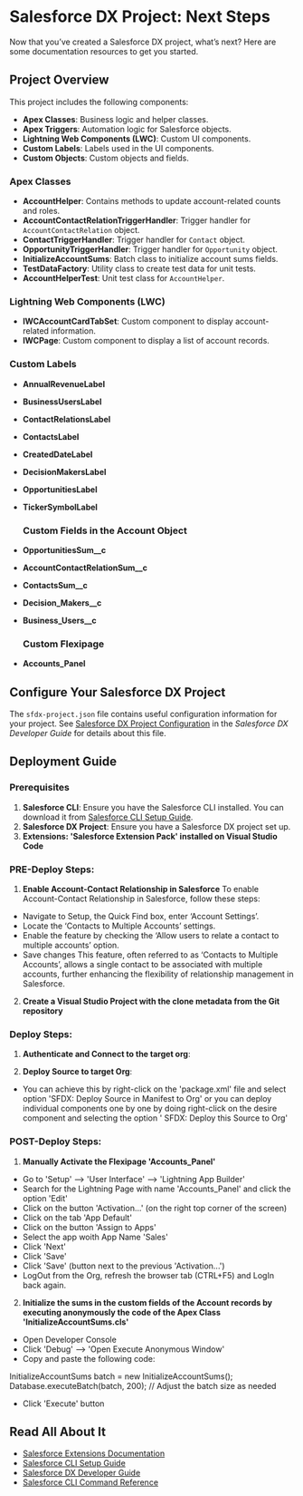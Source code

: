 # Salesforce DX Project: Next Steps

Now that you’ve created a Salesforce DX project, what’s next? Here are some documentation resources to get you started.

## Project Overview

This project includes the following components:
- **Apex Classes**: Business logic and helper classes.
- **Apex Triggers**: Automation logic for Salesforce objects.
- **Lightning Web Components (LWC)**: Custom UI components.
- **Custom Labels**: Labels used in the UI components.
- **Custom Objects**: Custom objects and fields.

### Apex Classes
- **AccountHelper**: Contains methods to update account-related counts and roles.
- **AccountContactRelationTriggerHandler**: Trigger handler for `AccountContactRelation` object.
- **ContactTriggerHandler**: Trigger handler for `Contact` object.
- **OpportunityTriggerHandler**: Trigger handler for `Opportunity` object.
- **InitializeAccountSums**: Batch class to initialize account sums fields.
- **TestDataFactory**: Utility class to create test data for unit tests.
- **AccountHelperTest**: Unit test class for `AccountHelper`.

### Lightning Web Components (LWC)
- **lWCAccountCardTabSet**: Custom component to display account-related information.
- **lWCPage**: Custom component to display a list of account records.

### Custom Labels
- **AnnualRevenueLabel**
- **BusinessUsersLabel**
- **ContactRelationsLabel**
- **ContactsLabel**
- **CreatedDateLabel**
- **DecisionMakersLabel**
- **OpportunitiesLabel**
- **TickerSymbolLabel**

	### Custom Fields in the Account Object
- **OpportunitiesSum__c**
- **AccountContactRelationSum__c**
- **ContactsSum__c**
- **Decision_Makers__c**
- **Business_Users__c**

	### Custom Flexipage
- **Accounts_Panel**

## Configure Your Salesforce DX Project

The `sfdx-project.json` file contains useful configuration information for your project. See [Salesforce DX Project Configuration](https://developer.salesforce.com/docs/atlas.en-us.sfdx_dev.meta/sfdx_dev/sfdx_dev_ws_config.htm) in the _Salesforce DX Developer Guide_ for details about this file.

## Deployment Guide

### Prerequisites

1. **Salesforce CLI**: Ensure you have the Salesforce CLI installed. You can download it from [Salesforce CLI Setup Guide](https://developer.salesforce.com/docs/atlas.en-us.sfdx_setup.meta/sfdx_setup/sfdx_setup_intro.htm).
2. **Salesforce DX Project**: Ensure you have a Salesforce DX project set up.
3. **Extensions: 'Salesforce Extension Pack' installed on Visual Studio Code**


### PRE-Deploy Steps:

1. **Enable Account-Contact Relationship in Salesforce**
To enable Account-Contact Relationship in Salesforce, follow these steps:
- Navigate to Setup, the Quick Find box, enter ‘Account Settings’.
- Locate the ‘Contacts to Multiple Accounts’ settings.
- Enable the feature by checking the ‘Allow users to relate a contact to multiple accounts’ option.
- Save changes
This feature, often referred to as ‘Contacts to Multiple Accounts’, allows a single contact to be associated with multiple accounts, further enhancing the flexibility of relationship management in Salesforce.

2. **Create a Visual Studio Project with the clone metadata from the Git repository**


### Deploy Steps:

1. **Authenticate and Connect to the target org**:

2. **Deploy Source to target Org**:
  - You can achieve this by right-click on the 'package.xml' file and select option 'SFDX: Deploy Source in Manifest to Org' or
  you can deploy individual components one by one by doing right-click on the desire component and selecting the option '
  SFDX: Deploy this Source to Org'

### POST-Deploy Steps:

1. **Manually Activate the Flexipage 'Accounts_Panel'**
- Go to 'Setup' --> 'User Interface' --> 'Lightning App Builder'
- Search for the Lightning Page with name 'Accounts_Panel' and click the option 'Edit' 
- Click on the button 'Activation...' (on the right top corner of the screen) 
- Click on the tab 'App Default' 
- Click on the button 'Assign to Apps' 
- Select the app woith App Name 'Sales' 
- Click 'Next'
- Click 'Save'
- Click 'Save' (button next to the previous 'Activation...')
- LogOut from the Org, refresh the browser tab (CTRL+F5) and LogIn back again.

2. **Initialize the sums in the custom fields of the Account records by executing anonymously the code of the Apex Class 'InitializeAccountSums.cls'**
- Open Developer Console
- Click 'Debug'  --> 'Open Execute Anonymous Window' 
- Copy and paste the following code: 

InitializeAccountSums batch = new InitializeAccountSums();
Database.executeBatch(batch, 200); // Adjust the batch size as needed 

- Click 'Execute' button



## Read All About It

- [Salesforce Extensions Documentation](https://developer.salesforce.com/tools/vscode/)
- [Salesforce CLI Setup Guide](https://developer.salesforce.com/docs/atlas.en-us.sfdx_setup.meta/sfdx_setup/sfdx_setup_intro.htm)
- [Salesforce DX Developer Guide](https://developer.salesforce.com/docs/atlas.en-us.sfdx_dev.meta/sfdx_dev/sfdx_dev_intro.htm)
- [Salesforce CLI Command Reference](https://developer.salesforce.com/docs/atlas.en-us.sfdx_cli_reference.meta/sfdx_cli_reference/cli_reference.htm)
